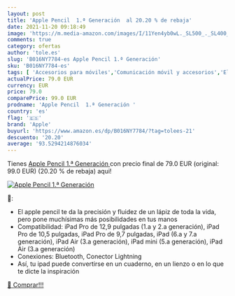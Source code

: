```yaml
---
layout: post
title: 'Apple Pencil  1.ª Generación  al 20.20 % de rebaja'
date: 2021-11-20 09:18:49
image: 'https://m.media-amazon.com/images/I/11Yen4yb0wL._SL500_._SL400_.jpg'
comments: true
category: ofertas
author: 'tole.es'
slug: 'B016NY7784-es Apple Pencil 1.ª Generación'
sku: 'B016NY7784-es'
tags: [ 'Accesorios para móviles','Comunicación móvil y accesorios','Electrónica','Punteros para móviles','apple', ]
actualPrice: 79.0 EUR
currency: EUR
price: 79.0
comparePrice: 99.0 EUR
prodname: 'Apple Pencil  1.ª Generación '
country: 'es'
flag: '🇪🇸'
brand: 'Apple'
buyurl: 'https://www.amazon.es/dp/B016NY7784/?tag=tolees-21'
descuento: '20.20'
average: '93.5294214876034'
---
```


Tienes [Apple Pencil  1.ª Generación ](https://www.amazon.es/dp/B016NY7784/?tag=tolees-21) con precio final de  79.0 EUR (original: 99.0 EUR) (20.20 %  de rebaja) aqui!

[![Apple Pencil  1.ª Generación ](https://m.media-amazon.com/images/I/11Yen4yb0wL._SL500_._SL400_.jpg)](https://www.amazon.es/dp/B016NY7784/?tag=tolees-21)

🔎:

- El apple pencil te da la precisión y fluidez de un lápiz de toda la vida, pero pone muchísimas más posibilidades en tus manos
- Compatibilidad: iPad Pro de 12,9 pulgadas (1.a y 2.a generación), iPad Pro de 10,5 pulgadas, iPad Pro de 9,7 pulgadas, iPad (6.a y 7.a generación), iPad Air (3.a generación), iPad mini (5.a generación), iPad Air (3.a generación)
- Conexiones: Bluetooth, Conector Lightning
- Así, tu ipad puede convertirse en un cuaderno, en un lienzo o en lo que te dicte la inspiración

[🛒 Comprar!!!](https://www.amazon.es/dp/B016NY7784/?tag=tolees-21)
